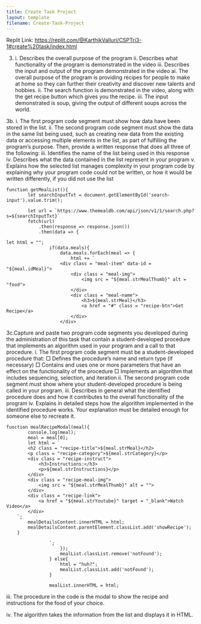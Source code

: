 ```yaml
---
title: Create Task Project
layout: template
filename: Create-Task-Project
--- 
```


Replit Link: https://replit.com/@KarthikValluri/CSPTri3-1#create%20task/index.html

3. i. Describes the overall purpose of the program
ii. Describes what functionality of the program is demonstrated in the video
iii. Describes the input and output of the program demonstrated in the video
ai. The overall purpose of the program is providing recipes for people to make at home so they can further their creativity and discover new talents and hobbies. 
ii. The search function is demonstrated in the video, along with the get recipe button which gives you the recipe. 
iii. The input demonstrated is soup, giving the output of different soups across the world. 

3b. i. The first program code segment must show how data have been stored in the list.
ii. The second program code segment must show the data in the same list being used, such as creating new data from the existing data or accessing multiple elements in the list, as part of fulfilling the program’s purpose. Then, provide a written response that does all three of the following:
iii. Identifies the name of the list being used in this response
iv. Describes what the data contained in the list represent in your program
v. Explains how the selected list manages complexity in your program code by explaining why your program code could not be written, or how it would be written differently, if you did not use the list
```
function getMealList(){
        let searchInputTxt = document.getElementById('search-input').value.trim();

        let url = `https://www.themealdb.com/api/json/v1/1/search.php?s=${searchInputTxt}`
        fetch(url)
            .then(response => response.json())
            .then(data => {
```
```
let html = "";
                if(data.meals){
                    data.meals.forEach(meal => {
                        html += `
                    <div class = "meal-item" data-id = "${meal.idMeal}">
                        <div class = "meal-img">
                            <img src = "${meal.strMealThumb}" alt = "food">
                        </div>
                        <div class = "meal-name">
                            <h3>${meal.strMeal}</h3>
                            <a href = "#" class = "recipe-btn">Get Recipe</a>
                        </div>
                    </div>
```

3c.Capture and paste two program code segments you developed during the administration of this task that contain a student-developed procedure that implements an algorithm used in your program and a call to that procedure.
i. The first program code segment must be a student-developed procedure that:
   □ Defines the procedure’s name and return type (if necessary)
   □ Contains and uses one or more parameters that have an effect on the functionality of the procedure
   □ Implements an algorithm that includes sequencing, selection, and iteration
ii. The second program code segment must show where your student-developed procedure is being called in your program.
iii. Describes in general what the identified procedure does and how it contributes to the overall functionality of the program
iv. Explains in detailed steps how the algorithm implemented in the identified procedure works. Your explanation must be detailed enough for someone else to recreate it.
```
function mealRecipeModal(meal){
        console.log(meal);
        meal = meal[0];
        let html = `
        <h2 class = "recipe-title">${meal.strMeal}</h2>
        <p class = "recipe-category">${meal.strCategory}</p>
        <div class = "recipe-instruct">
            <h3>Instructions:</h3>
            <p>${meal.strInstructions}</p>
        </div>
        <div class = "recipe-meal-img">
            <img src = "${meal.strMealThumb}" alt = "">
        </div>
        <div class = "recipe-link">
            <a href = "${meal.strYoutube}" target = "_blank">Watch Video</a>
        </div>
    `;
        mealDetailsContent.innerHTML = html;
        mealDetailsContent.parentElement.classList.add('showRecipe');
    }
```
```
                `;
                    });
                    mealList.classList.remove('notFound');
                } else{
                    html = "huh?";
                    mealList.classList.add('notFound');
                }

                mealList.innerHTML = html;
```

iii. The procedure in the code is the modal to show the recipe and instructions for the food of your choice.

iv. The algorithm takes the information from the list and displays it in HTML.

